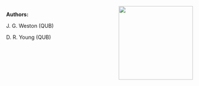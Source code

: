 <img align="right" width="200" src="https://blogs.qub.ac.uk/dipsa/wp-content/uploads/sites/14/2022/07/QUB-logo.png" />

**Authors:**

J. G. Weston (QUB)

D. R. Young (QUB)
